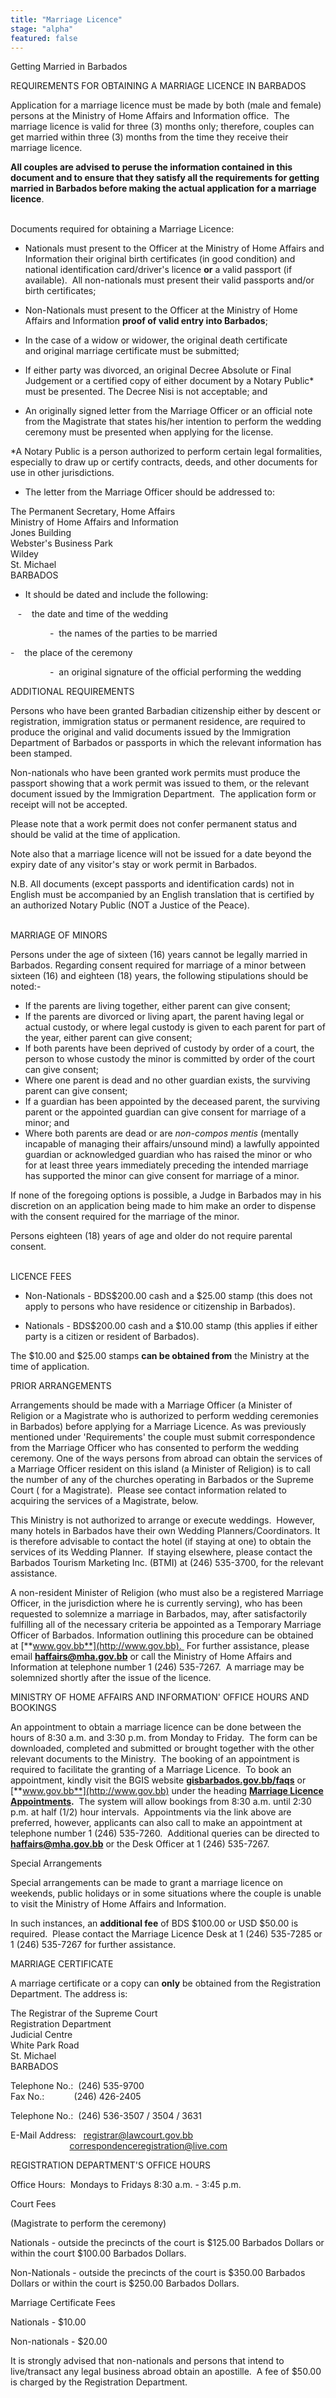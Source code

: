 ```yaml
---
title: "Marriage Licence"
stage: "alpha"
featured: false
---
```


Getting Married in Barbados

REQUIREMENTS FOR OBTAINING A MARRIAGE LICENCE IN BARBADOS

Application for a marriage licence must be made by both (male and female) persons at the Ministry of Home Affairs and Information office.  The marriage licence is valid for three (3) months only; therefore, couples can get married within three (3) months from the time they receive their marriage licence.

**All couples are advised to peruse the information contained in this document and to ensure that they satisfy all the requirements for getting married in Barbados before making the actual application for a marriage licence**.

   
Documents required for obtaining a Marriage Licence:

- Nationals must present to the Officer at the Ministry of Home Affairs and Information their original birth certificates (in good condition) and national identification card/driver's licence **or** a valid passport (if available).  All non-nationals must present their valid passports and/or birth certificates;

- Non-Nationals must present to the Officer at the Ministry of Home Affairs and Information **proof of valid entry into Barbados**;

- In the case of a widow or widower, the original death certificate and original marriage certificate must be submitted;

- If either party was divorced, an original Decree Absolute or Final Judgement or a certified copy of either document by a Notary Public\* must be presented. The Decree Nisi is not acceptable; and

- An originally signed letter from the Marriage Officer or an official note from the Magistrate that states his/her intention to perform the wedding ceremony must be presented when applying for the license.

\*A Notary Public is a person authorized to perform certain legal formalities, especially to draw up or certify contracts, deeds, and other documents for use in other jurisdictions.

- The letter from the Marriage Officer should be addressed to:

The Permanent Secretary, Home Affairs  
Ministry of Home Affairs and Information  
Jones Building  
Webster's Business Park  
Wildey  
St. Michael  
BARBADOS  

- It should be dated and include the following:

   -    the date and time of the wedding

                -  the names of the parties to be married

-    the place of the ceremony

                -  an original signature of the official performing the wedding    

ADDITIONAL REQUIREMENTS

Persons who have been granted Barbadian citizenship either by descent or registration, immigration status or permanent residence, are required to produce the original and valid documents issued by the Immigration Department of Barbados or passports in which the relevant information has been stamped.

Non-nationals who have been granted work permits must produce the passport showing that a work permit was issued to them, or the relevant document issued by the Immigration Department.  The application form or receipt will not be accepted.

Please note that a work permit does not confer permanent status and should be valid at the time of application.

Note also that a marriage licence will not be issued for a date beyond the expiry date of any visitor's stay or work permit in Barbados.

N.B. All documents (except passports and identification cards) not in English must be accompanied by an English translation that is certified by an authorized Notary Public (NOT a Justice of the Peace).  

   
MARRIAGE OF MINORS 

Persons under the age of sixteen (16) years cannot be legally married in Barbados. Regarding consent required for marriage of a minor between sixteen (16) and eighteen (18) years, the following stipulations should be noted:-

- If the parents are living together, either parent can give consent;
- If the parents are divorced or living apart, the parent having legal or actual custody, or where legal custody is given to each parent for part of the year, either parent can give consent;
- If both parents have been deprived of custody by order of a court, the person to whose custody the minor is committed by order of the court can give consent;
- Where one parent is dead and no other guardian exists, the surviving parent can give consent;
- If a guardian has been appointed by the deceased parent, the surviving parent or the appointed guardian can give consent for marriage of a minor; and
- Where both parents are dead or are *non-compos mentis* (mentally incapable of managing their affairs/unsound mind) a lawfully appointed guardian or acknowledged guardian who has raised the minor or who for at least three years immediately preceding the intended marriage has supported the minor can give consent for marriage of a minor.

If none of the foregoing options is possible, a Judge in Barbados may in his discretion on an application being made to him make an order to dispense with the consent required for the marriage of the minor.

Persons eighteen (18) years of age and older do not require parental consent.

   
LICENCE FEES

- Non-Nationals - BDS$200.00 cash and a $25.00 stamp (this does not apply to persons who have residence or citizenship in Barbados).

- Nationals - BDS$200.00 cash and a $10.00 stamp (this applies if either party is a citizen or resident of Barbados).

The $10.00 and $25.00 stamps **can be obtained from** the Ministry at the time of application. 

PRIOR ARRANGEMENTS

Arrangements should be made with a Marriage Officer (a Minister of Religion or a Magistrate who is authorized to perform wedding ceremonies in Barbados) before applying for a Marriage Licence. As was previously mentioned under 'Requirements' the couple must submit correspondence from the Marriage Officer who has consented to perform the wedding ceremony. One of the ways persons from abroad can obtain the services of a Marriage Officer resident on this island (a Minister of Religion) is to call the number of any of the churches operating in Barbados or the Supreme Court ( for a Magistrate).  Please see contact information related to acquiring the services of a Magistrate, below.

This Ministry is not authorized to arrange or execute weddings.  However, many hotels in Barbados have their own Wedding Planners/Coordinators. It is therefore advisable to contact the hotel (if staying at one) to obtain the services of its Wedding Planner.  If staying elsewhere, please contact the Barbados Tourism Marketing Inc. (BTMI) at (246) 535-3700, for the relevant assistance.

A non-resident Minister of Religion (who must also be a registered Marriage Officer, in the jurisdiction where he is currently serving), who has been requested to solemnize a marriage in Barbados, may, after satisfactorily fulfilling all of the necessary criteria be appointed as a Temporary Marriage Officer of Barbados. Information outlining this procedure can be obtained at [**www.gov.bb**](http://www.gov.bb).  For further assistance, please email [**haffairs@mha.gov.bb**](http://haffairs@mha.gov.bb) or call the Ministry of Home Affairs and Information at telephone number 1 (246) 535-7267.  A marriage may be solemnized shortly after the issue of the licence.

MINISTRY OF HOME AFFAIRS AND INFORMATION' OFFICE HOURS AND BOOKINGS

An appointment to obtain a marriage licence can be done between the hours of 8:30 a.m. and 3:30 p.m. from Monday to Friday.  The form can be downloaded, completed and submitted or brought together with the other relevant documents to the Ministry.  The booking of an appointment is required to facilitate the granting of a Marriage Licence.  To book an appointment, kindly visit the BGIS website [**gisbarbados.gov.bb/faqs**](http://gisbarbados.gov.bb/faqs) or [**www.gov.bb**](http://www.gov.bb) under the heading **[Marriage Licence Appointments](https://govtbarbadosapointmentsystem.as.me/MarriageLicense).**  The system will allow bookings from 8:30 a.m. until 2:30 p.m. at half (1/2) hour intervals.  Appointments via the link above are preferred, however, applicants can also call to make an appointment at telephone number 1 (246) 535-7260.  Additional queries can be directed to [**haffairs@mha.gov.bb**](http://haffairs@mha.gov.bb) or the Desk Officer at 1 (246) 535-7267.  

Special Arrangements

Special arrangements can be made to grant a marriage licence on weekends, public holidays or in some situations where the couple is unable to visit the Ministry of Home Affairs and Information.

In such instances, an **additional fee** of BDS $100.00 or USD $50.00 is required.  Please contact the Marriage Licence Desk at 1 (246) 535-7285 or 1 (246) 535-7267 for further assistance.

MARRIAGE CERTIFICATE 

A marriage certificate or a copy can **only** be obtained from the Registration Department. The address is:

The Registrar of the Supreme Court  
Registration Department  
Judicial Centre  
White Park Road  
St. Michael  
BARBADOS

Telephone No.:  (246) 535-9700  
Fax No.:            (246) 426-2405

Telephone No.:  (246) 536-3507 / 3504 / 3631  
  
E-Mail Address:   [registrar@lawcourt.gov.bb](mailto:registrar@lawcourt.gov.bb)  
                        [correspondenceregistration@live.com](mailto:correspondenceregistration@live.com)

REGISTRATION DEPARTMENT'S OFFICE HOURS

Office Hours:  Mondays to Fridays 8:30 a.m. - 3:45 p.m.

Court Fees

(Magistrate to perform the ceremony)

Nationals - outside the precincts of the court is $125.00 Barbados Dollars or within the court $100.00 Barbados Dollars.

Non-Nationals - outside the precincts of the court is $350.00 Barbados Dollars or within the court is $250.00 Barbados Dollars.

Marriage Certificate Fees

Nationals - $10.00

Non-nationals - $20.00

It is strongly advised that non-nationals and persons that intend to live/transact any legal business abroad obtain an apostille.  A fee of $50.00 is charged by the Registration Department.